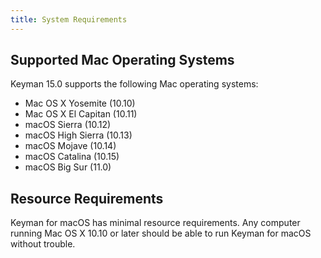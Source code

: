 ```yaml
---
title: System Requirements
---
```


## Supported Mac Operating Systems

Keyman 15.0 supports the following Mac operating systems:

* Mac OS X Yosemite (10.10)
* Mac OS X El Capitan (10.11)
* macOS Sierra (10.12)
* macOS High Sierra (10.13)
* macOS Mojave (10.14)
* macOS Catalina (10.15)
* macOS Big Sur (11.0)

## Resource Requirements

Keyman for macOS has minimal resource requirements. Any computer running
Mac OS X 10.10 or later should be able to run Keyman for macOS without trouble.
